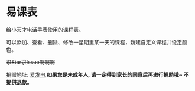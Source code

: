 # 易课表

给小天才电话手表使用的课程表。

可以添加、查看、删除、修改一星期里某一天的课程，新建自定义课程并设定颜色。

~~求Star求Issue啊啊啊~~

捐赠地址: [爱发电](http://afdian.net/@pupilstudio) **如果您是未成年人, 请一定得到家长的同意后再进行捐助哦~ 不提供退款。**

